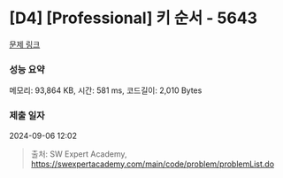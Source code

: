 # [D4] [Professional] 키 순서 - 5643 

[문제 링크](https://swexpertacademy.com/main/code/problem/problemDetail.do?contestProbId=AWXQsLWKd5cDFAUo) 

### 성능 요약

메모리: 93,864 KB, 시간: 581 ms, 코드길이: 2,010 Bytes

### 제출 일자

2024-09-06 12:02



> 출처: SW Expert Academy, https://swexpertacademy.com/main/code/problem/problemList.do